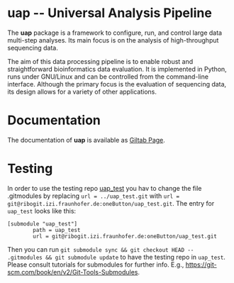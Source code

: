 # uap -- Universal Analysis Pipeline

The **uap** package is a framework to configure, run, and control
large data multi-step analyses.
Its main focus is on the analysis of high-throughput sequencing data.

The aim of this data processing pipeline is to enable robust and straightforward
bioinformatics data evaluation.
It is implemented in Python, runs under GNU/Linux and can be controlled from the
command-line interface.
Although the primary focus is the evaluation of sequencing data, its design
allows for a variety of other applications.


# Documentation

The documentation of **uap** is available as [Giltab Page](https://onebutton.ribogitpages.izi.fraunhofer.de/uap/).

# Testing

In order to use the testing repo [uap_test](https://ribogit.izi.fraunhofer.de/oneButton/uap_test)
you hav to change the file .gitmodules
by replacing `url = ../uap_test.git` with `url = git@ribogit.izi.fraunhofer.de:oneButton/uap_test.git`.
The entry for `uap_test` looks like this:
```
[submodule "uap_test"]
        path = uap_test
        url = git@ribogit.izi.fraunhofer.de:oneButton/uap_test.git
```

Then you can run `git submodule sync && git checkout HEAD -- .gitmodules && git submodule update`
to have the testing repo in `uap_test`. Please consult tutorials for submodules for further info.
E.g., https://git-scm.com/book/en/v2/Git-Tools-Submodules.
